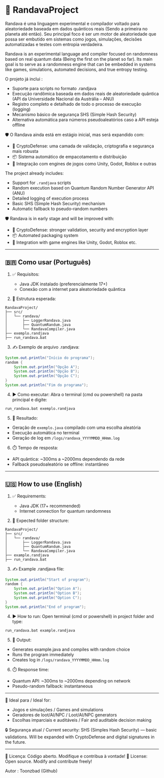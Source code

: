 # 🎲 RandavaProject

Randava é uma linguagem experimental e compilador voltado para aleatoriedade baseada em dados quânticos reais (Sendo a primeira no planeta até então). Seu principal foco é ser um motor de aleatoriedade que possa ser embutido em sistemas como jogos, simulações, decisões automatizadas e testes com entropia verdadeira.

Randava is an experimental language and compiler focused on randomness based on real quantum data (Being the first on the planet so far). Its main goal is to serve as a randomness engine that can be embedded in systems like games, simulations, automated decisions, and true entropy testing.

O projeto já inclui : 
- Suporte para scripts no formato .randjava
- Execução randômica baseada em dados reais de aleatoriedade quântica (API da Universidade Nacional da Austrália – ANU)
- Registro completo e detalhado de todo o processo de execução (logging)
- Mecanismo básico de segurança SHS (Simple Hash Security)
- Alternativa automática para números pseudoaleatórios caso a API esteja offline

🛡️ O Randava ainda está em estágio inicial, mas será expandido com:
- 🔐 CryptoDefense: uma camada de validação, criptografia e segurança mais robusta
- 📦 Sistema automático de empacotamento e distribuição
- 🧩 Integração com engines de jogos como Unity, Godot, Roblox e outras

The project already includes:
- Support for `.randjava` scripts
- Random execution based on Quantum Random Number Generator API (ANU)
- Detailed logging of execution process
- Basic SHS (Simple Hash Security) mechanism
- Automatic fallback to pseudo-random numbers

🛡️ Randava is in early stage and will be improved with:
- 🔐 CryptoDefense: stronger validation, security and encryption layer
- 📦 Automated packaging system
- 🧩 Integration with game engines like Unity, Godot, Roblox etc.

---

## 🇧🇷 Como usar (Português)

1. ✅ Requisitos:
   - Java JDK instalado (preferencialmente 17+)
   - Conexão com a internet para aleatoriedade quântica

2. 📁 Estrutura esperada:
```
RandavaProject/
├── src/
│   └── randava/
│       ├── LoggerRandava.java
│       ├── QuantumRandum.java
│       └── RandavaCompiler.java
├── exemplo.randjava
├── run_randava.bat
```

3. ✍️ Exemplo de arquivo .randjava:
```java
System.out.println("Início do programa");
random {
    System.out.println("Opção A");
    System.out.println("Opção B");
    System.out.println("Opção C");
}
System.out.println("Fim do programa");
```

4. ▶️ Como executar:
Abra o terminal (cmd ou powershell) na pasta principal e digite:

```bash
run_randava.bat exemplo.randjava
```

5. 📄 Resultado:
- Geração de `exemplo.java` compilado com uma escolha aleatória
- Execução automática no terminal
- Geração de log em `/logs/randava_YYYYMMDD_HHmm.log`

6. ⏱️ Tempo de resposta:
- API quântica: ~300ms a ~2000ms dependendo da rede
- Fallback pseudoaleatório se offline: instantâneo

---

## 🇺🇸 How to use (English)

1. ✅ Requirements:
   - Java JDK (17+ recommended)
   - Internet connection for quantum randomness

2. 📁 Expected folder structure:
```
RandavaProject/
├── src/
│   └── randava/
│       ├── LoggerRandava.java
│       ├── QuantumRandum.java
│       └── RandavaCompiler.java
├── example.randjava
├── run_randava.bat
```

3. ✍️ Example .randjava file:
```java
System.out.println("Start of program");
random {
    System.out.println("Option A");
    System.out.println("Option B");
    System.out.println("Option C");
}
System.out.println("End of program");
```

4. ▶️ How to run:
Open terminal (cmd or powershell) in project folder and type:

```bash
run_randava.bat example.randjava
```

5. 📄 Output:
- Generates example.java and compiles with random choice
- Runs the program immediately
- Creates log in `/logs/randava_YYYYMMDD_HHmm.log`

6. ⏱️ Response time:
- Quantum API: ~300ms to ~2000ms depending on network
- Pseudo-random fallback: instantaneous

---

🧠 Ideal para / Ideal for:
- Jogos e simulações / Games and simulations
- Geradores de loot/AI/NPC / Loot/AI/NPC generators
- Escolhas imparciais e auditáveis / Fair and auditable decision making

🔒 Segurança atual / Current security: SHS (Simples Hash Security) — basic validations. Will be expanded with CryptoDefense and digital signatures in the future.

---

📌 Licença: Código aberto. Modifique e contribua à vontade!
📌 License: Open source. Modify and contribute freely!

Autor : Toonzbad (Github) 
